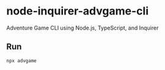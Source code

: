 # node-inquirer-advgame-cli

Adventure Game CLI using Node.js, TypeScript, and Inquirer

## Run

```bash
npx advgame
```
